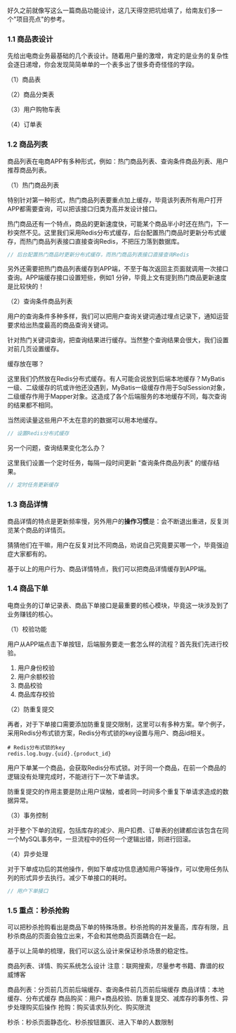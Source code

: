 

好久之前就像写这么一篇商品功能设计，这几天得空把坑给填了，给南友们多一个"项目亮点"的参考。

### 1.1 商品表设计

先给出电商业务最基础的几个表设计。随着用户量的激增，肯定的是业务的复杂性会逐日递增，你会发现简简单单的一个表多出了很多奇奇怪怪的字段。

（1）商品表

（2）商品分类表

（3）用户购物车表

（4）订单表

### 1.2 商品列表

商品列表在电商APP有多种形式，例如：热门商品列表、查询条件商品列表、用户推荐商品列表。

（1）热门商品列表

特别针对第一种形式，热门商品列表要重点加上缓存，毕竟该列表所有用户打开APP都需要查询，可以把该接口归类为高并发设计接口。

热门商品还有一个特点，商品的更新速度快，可能某个商品半小时还在热门，下一秒突然不见。这里我们采用Redis分布式缓存，后台配置热门商品时更新分布式缓存，而热门商品列表接口直接查询Redis，不把压力落到数据库。

```java
// 后台配置热门商品时更新分布式缓存，而热门商品列表接口直接查询Redis
```

另外还需要把热门商品列表缓存到APP端，不至于每次返回主页面就调用一次接口查询。APP端缓存接口设置短些，例如1 分钟，毕竟上文有提到热门商品更新速度是比较快的！

（2）查询条件商品列表

用户的查询条件多种多样，我们可以把用户查询关键词通过埋点记录下，通知运营要求给出热度最高的商品查询关键词。

针对热门关键词查询，把查询结果进行缓存。当然整个查询结果会很大，我们设置对前几页设置缓存。

缓存放在哪？

这里我们仍然放在Redis分布式缓存。有人可能会说放到后端本地缓存？MyBatis一级、二级缓存的坑或许他还没遇到，MyBatis一级缓存作用于SqlSession对象，二级缓存作用于Mapper对象。这造成了各个后端服务的本地缓存不同，每次查询的结果都不相同。

当然阅读量这些用户不太在意的的数据可以用本地缓存。

```java
// 设置Redis分布式缓存
```

另一个问题，查询结果变化怎么办？

这里我们设置一个定时任务，每隔一段时间更新 "查询条件商品列表" 的缓存结果。

```java
// 定时任务更新缓存
```

### 1.3 商品详情

商品详情的特点是更新频率慢，另外用户的**操作习惯**是：会不断退出重进，反复浏览某个商品的详情页。

猜猜他们在干嘛，用户在反复对比不同商品，劝说自己究竟要买哪一个，毕竟强迫症大家都有的。

基于以上的用户行为、商品详情特点，我们可以把商品详情缓存到APP端。

### 1.4 商品下单

电商业务的订单记录表、商品下单接口是最重要的核心模块，毕竟这一块涉及到了业务赚钱的核心。

（1）校验功能

用户从APP端点击下单按钮，后端服务要走一套怎么样的流程？首先我们先进行校验。

1. 用户身份校验
2. 用户余额校验
3. 商品校验
4. 商品库存校验

（2）防重复提交

再者，对于下单接口需要添加防重复提交限制，这里可以有多种方案。举个例子，采用Redis分布式锁方案，Redis分布式锁的key设置与用户、商品id相关。

```
# Redis分布式锁的key
redis.log.bugy.{uid}.{product_id}
```

用户下单某一个商品，会获取Redis分布式锁。对于同一个商品，在前一个商品的逻辑没有处理完成时，不能进行下一次下单请求。

防重复提交的作用主要是防止用户误触，或者同一时间多个重复下单请求造成的数据异常。

（3）事务控制

对于整个下单的流程，包括库存的减少、用户扣费、订单表的创建都应该包含在同一个MySQL事务中，一旦流程中的任何一个逻辑出错，则进行回滚。

（4）异步处理

对于下单成功后的其他操作，例如下单成功信息通知用户等操作，可以使用任务队列的形式异步去执行。减少下单接口的耗时。

```java
// 用户下单接口
```



### 1.5 重点：秒杀抢购

可以把秒杀抢购看出是商品下单的特殊场景。秒杀抢购的并发量高，库存有限，且秒杀商品的页面会独立出来，不会和其他商品页面耦合在一起。

基于以上简单的梳理，我们可以这么设计来保证秒杀场景的稳定性。



商品列表、详情、购买系统怎么设计
注意：联网搜索，尽量参考书籍、靠谱的权威博客

商品列表：分页前几页前后端缓存、查询条件前几页前后端缓存
商品详情：本地缓存、分布式缓存
商品购买：用户+商品校验、防重复提交、减库存的事务性、异步处理购买后操作
抢购：购买请求队列化、购买限流

秒杀：秒杀页面静态化、秒杀按钮置灰、进入下单的人数限制

